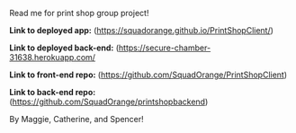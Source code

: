 Read me for print shop group project!

**Link to deployed app:**
(https://squadorange.github.io/PrintShopClient/)

**Link to deployed back-end:**
(https://secure-chamber-31638.herokuapp.com/

**Link to front-end repo:**
(https://github.com/SquadOrange/PrintShopClient)

**Link to back-end repo:**
(https://github.com/SquadOrange/printshopbackend)

By Maggie, Catherine, and Spencer!
